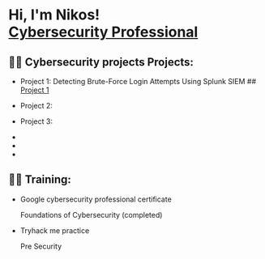 <h1>Hi, I'm Nikos! <br/><a  <a href="https://www.linkedin.com/in/nikolaos-sotiriou-6a5b1b384/">Cybersecurity Professional</a>

<h2>👨‍💻 Cybersecurity projects  Projects:</h2>

  - Project 1: Detecting Brute-Force Login Attempts Using Splunk SIEM ## [Project 1](./project1.md)

  - Project 2: 
  - Project 3:
  - 
  - 
  -
<h2>👨‍💻 Training:</h2>

  - Google cybersecurity professional certificate
    
     Foundations of Cybersecurity (completed) 
    
  - Tryhack me practice

      Pre Security
    
  

